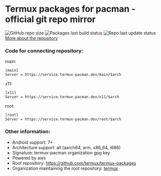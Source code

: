 # Termux packages for pacman - official git repo mirror
![GitHub repo size](https://img.shields.io/github/repo-size/termux-pacman/termux-packages)
![Packages last build status](https://github.com/termux-pacman/termux-packages/workflows/Packages/badge.svg)
![Repo last update status](https://github.com/termux-pacman/termux-packages/workflows/Update%20repo/badge.svg)  
[More about the repository](https://github.com/termux/termux-packages/blob/master/README.md)

### Code for connecting repository:
main:
```
[main]
Server = https://service.termux-pacman.dev/main/$arch
```
x11:
```
[x11]
Server = https://service.termux-pacman.dev/x11/$arch
```
root:
```
[root]
Server = https://service.termux-pacman.dev/root/$arch
```

### Other information:
 - Android support: 7+
 - Architecture support: all (aarch64, arm, x86_64, i686)
 - Signature: termux-pacman organization gpg key
 - Powered by aws
 - Root repository: https://github.com/termux/termux-packages
 - Organization maintaining the root repository: [termux](https://github.com/termux)
